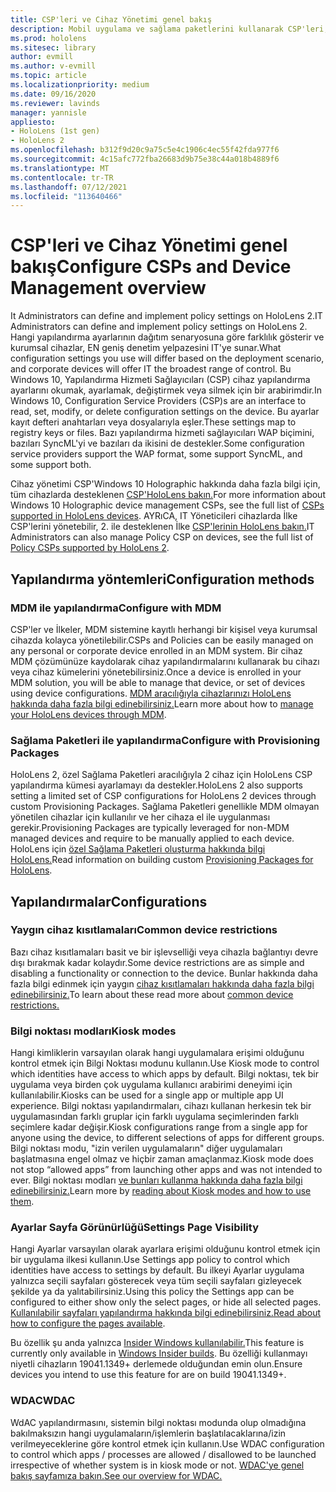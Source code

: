 ```yaml
---
title: CSP'leri ve Cihaz Yönetimi genel bakış
description: Mobil uygulama ve sağlama paketlerini kullanarak CSP'leri, ilkeyi ve Cihaz Yönetimi yönetimini yapılandırmayı öğrenin.
ms.prod: hololens
ms.sitesec: library
author: evmill
ms.author: v-evmill
ms.topic: article
ms.localizationpriority: medium
ms.date: 09/16/2020
ms.reviewer: lavinds
manager: yannisle
appliesto:
- HoloLens (1st gen)
- HoloLens 2
ms.openlocfilehash: b312f9d20c9a75c5e4c1906c4ec55f42fda977f6
ms.sourcegitcommit: 4c15afc772fba26683d9b75e38c44a018b4889f6
ms.translationtype: MT
ms.contentlocale: tr-TR
ms.lasthandoff: 07/12/2021
ms.locfileid: "113640466"
---
```

# <a name="configure-csps-and-device-management-overview"></a><span data-ttu-id="e7e1c-103">CSP'leri ve Cihaz Yönetimi genel bakış</span><span class="sxs-lookup"><span data-stu-id="e7e1c-103">Configure CSPs and Device Management overview</span></span>

<span data-ttu-id="e7e1c-104">It Administrators can define and implement policy settings on HoloLens 2.</span><span class="sxs-lookup"><span data-stu-id="e7e1c-104">IT Administrators can define and implement policy settings on HoloLens 2.</span></span> <span data-ttu-id="e7e1c-105">Hangi yapılandırma ayarlarının dağıtım senaryosuna göre farklılık gösterir ve kurumsal cihazlar, EN geniş denetim yelpazesini IT'ye sunar.</span><span class="sxs-lookup"><span data-stu-id="e7e1c-105">What configuration settings you use will differ based on the deployment scenario, and corporate devices will offer IT the broadest range of control.</span></span> <span data-ttu-id="e7e1c-106">Bu Windows 10, Yapılandırma Hizmeti Sağlayıcıları (CSP) cihaz yapılandırma ayarlarını okumak, ayarlamak, değiştirmek veya silmek için bir arabirimdir.</span><span class="sxs-lookup"><span data-stu-id="e7e1c-106">In Windows 10, Configuration Service Providers (CSP)s are an interface to read, set, modify, or delete configuration settings on the device.</span></span> <span data-ttu-id="e7e1c-107">Bu ayarlar kayıt defteri anahtarları veya dosyalarıyla eşler.</span><span class="sxs-lookup"><span data-stu-id="e7e1c-107">These settings map to registry keys or files.</span></span> <span data-ttu-id="e7e1c-108">Bazı yapılandırma hizmeti sağlayıcıları WAP biçimini, bazıları SyncML'yi ve bazıları da ikisini de destekler.</span><span class="sxs-lookup"><span data-stu-id="e7e1c-108">Some configuration service providers support the WAP format, some support SyncML, and some support both.</span></span>

<span data-ttu-id="e7e1c-109">Cihaz yönetimi CSP'Windows 10 Holographic hakkında daha fazla bilgi için, tüm cihazlarda desteklenen [CSP'HoloLens bakın.](/windows/client-management/mdm/configuration-service-provider-reference#hololens)</span><span class="sxs-lookup"><span data-stu-id="e7e1c-109">For more information about Windows 10 Holographic device management CSPs, see the full list of [CSPs supported in HoloLens devices](/windows/client-management/mdm/configuration-service-provider-reference#hololens).</span></span>
<span data-ttu-id="e7e1c-110">AYRıCA, IT Yöneticileri cihazlarda İlke CSP'lerini yönetebilir, 2. ile desteklenen İlke [CSP'lerinin HoloLens bakın.](/windows/client-management/mdm/policy-csps-supported-by-hololens2)</span><span class="sxs-lookup"><span data-stu-id="e7e1c-110">IT Administrators can also manage Policy CSP on devices, see the full list of [Policy CSPs supported by HoloLens 2](/windows/client-management/mdm/policy-csps-supported-by-hololens2).</span></span>

## <a name="configuration-methods"></a><span data-ttu-id="e7e1c-111">Yapılandırma yöntemleri</span><span class="sxs-lookup"><span data-stu-id="e7e1c-111">Configuration methods</span></span>

### <a name="configure-with-mdm"></a><span data-ttu-id="e7e1c-112">MDM ile yapılandırma</span><span class="sxs-lookup"><span data-stu-id="e7e1c-112">Configure with MDM</span></span>

<span data-ttu-id="e7e1c-113">CSP'ler ve İlkeler, MDM sistemine kayıtlı herhangi bir kişisel veya kurumsal cihazda kolayca yönetilebilir.</span><span class="sxs-lookup"><span data-stu-id="e7e1c-113">CSPs and Policies can be easily managed on any personal or corporate device enrolled in an MDM system.</span></span> <span data-ttu-id="e7e1c-114">Bir cihaz MDM çözümünüze kaydolarak cihaz yapılandırmalarını kullanarak bu cihazı veya cihaz kümelerini yönetebilirsiniz.</span><span class="sxs-lookup"><span data-stu-id="e7e1c-114">Once a device is enrolled in your MDM solution, you will be able to manage that device, or set of devices using device configurations.</span></span> <span data-ttu-id="e7e1c-115">[MDM aracılığıyla cihazlarınızı HoloLens hakkında daha fazla bilgi edinebilirsiniz.](hololens-mdm-configure.md)</span><span class="sxs-lookup"><span data-stu-id="e7e1c-115">Learn more about how to [manage your HoloLens devices through MDM](hololens-mdm-configure.md).</span></span>

### <a name="configure-with-provisioning-packages"></a><span data-ttu-id="e7e1c-116">Sağlama Paketleri ile yapılandırma</span><span class="sxs-lookup"><span data-stu-id="e7e1c-116">Configure with Provisioning Packages</span></span>

<span data-ttu-id="e7e1c-117">HoloLens 2, özel Sağlama Paketleri aracılığıyla 2 cihaz için HoloLens CSP yapılandırma kümesi ayarlamayı da destekler.</span><span class="sxs-lookup"><span data-stu-id="e7e1c-117">HoloLens 2 also supports setting a limited set of CSP configurations for HoloLens 2 devices through custom Provisioning Packages.</span></span> <span data-ttu-id="e7e1c-118">Sağlama Paketleri genellikle MDM olmayan yönetilen cihazlar için kullanılır ve her cihaza el ile uygulanması gerekir.</span><span class="sxs-lookup"><span data-stu-id="e7e1c-118">Provisioning Packages are typically leveraged for non-MDM managed devices and require to be manually applied to each device.</span></span> <span data-ttu-id="e7e1c-119">HoloLens için [özel Sağlama Paketleri oluşturma hakkında bilgi HoloLens.](hololens-provisioning.md)</span><span class="sxs-lookup"><span data-stu-id="e7e1c-119">Read information on building custom [Provisioning Packages for HoloLens](hololens-provisioning.md).</span></span>

## <a name="configurations"></a><span data-ttu-id="e7e1c-120">Yapılandırmalar</span><span class="sxs-lookup"><span data-stu-id="e7e1c-120">Configurations</span></span>

### <a name="common-device-restrictions"></a><span data-ttu-id="e7e1c-121">Yaygın cihaz kısıtlamaları</span><span class="sxs-lookup"><span data-stu-id="e7e1c-121">Common device restrictions</span></span>

<span data-ttu-id="e7e1c-122">Bazı cihaz kısıtlamaları basit ve bir işlevselliği veya cihazla bağlantıyı devre dışı bırakmak kadar kolaydır.</span><span class="sxs-lookup"><span data-stu-id="e7e1c-122">Some device restrictions are as simple and disabling a functionality or connection to the device.</span></span> <span data-ttu-id="e7e1c-123">Bunlar hakkında daha fazla bilgi edinmek için yaygın [cihaz kısıtlamaları hakkında daha fazla bilgi edinebilirsiniz.](hololens-common-device-restrictions.md)</span><span class="sxs-lookup"><span data-stu-id="e7e1c-123">To learn about these read more about [common device restrictions.](hololens-common-device-restrictions.md)</span></span>

### <a name="kiosk-modes"></a><span data-ttu-id="e7e1c-124">Bilgi noktası modları</span><span class="sxs-lookup"><span data-stu-id="e7e1c-124">Kiosk modes</span></span>

<span data-ttu-id="e7e1c-125">Hangi kimliklerin varsayılan olarak hangi uygulamalara erişimi olduğunu kontrol etmek için Bilgi Noktası modunu kullanın.</span><span class="sxs-lookup"><span data-stu-id="e7e1c-125">Use Kiosk mode to control which identities have access to which apps by default.</span></span> <span data-ttu-id="e7e1c-126">Bilgi noktası, tek bir uygulama veya birden çok uygulama kullanıcı arabirimi deneyimi için kullanılabilir.</span><span class="sxs-lookup"><span data-stu-id="e7e1c-126">Kiosks can be used for a single app or multiple app UI experience.</span></span> <span data-ttu-id="e7e1c-127">Bilgi noktası yapılandırmaları, cihazı kullanan herkesin tek bir uygulamasından farklı gruplar için farklı uygulama seçimlerinden farklı seçimlere kadar değişir.</span><span class="sxs-lookup"><span data-stu-id="e7e1c-127">Kiosk configurations range from a single app for anyone using the device, to different selections of apps for different groups.</span></span> <span data-ttu-id="e7e1c-128">Bilgi noktası modu, "izin verilen uygulamaların" diğer uygulamaları başlatmasına engel olmaz ve hiçbir zaman amaçlanmaz.</span><span class="sxs-lookup"><span data-stu-id="e7e1c-128">Kiosk mode does not stop “allowed apps” from launching other apps and was not intended to ever.</span></span> <span data-ttu-id="e7e1c-129">Bilgi noktası modları [ve bunları kullanma hakkında daha fazla bilgi edinebilirsiniz.](hololens-kiosk.md)</span><span class="sxs-lookup"><span data-stu-id="e7e1c-129">Learn more by [reading about Kiosk modes and how to use them](hololens-kiosk.md).</span></span>

### <a name="settings-page-visibility"></a><span data-ttu-id="e7e1c-130">Ayarlar Sayfa Görünürlüğü</span><span class="sxs-lookup"><span data-stu-id="e7e1c-130">Settings Page Visibility</span></span>

<span data-ttu-id="e7e1c-131">Hangi Ayarlar varsayılan olarak ayarlara erişimi olduğunu kontrol etmek için bir uygulama ilkesi kullanın.</span><span class="sxs-lookup"><span data-stu-id="e7e1c-131">Use Settings app policy to control which identities have access to settings by default.</span></span> <span data-ttu-id="e7e1c-132">Bu ilkeyi Ayarlar uygulama yalnızca seçili sayfaları gösterecek veya tüm seçili sayfaları gizleyecek şekilde ya da yalıtabilirsiniz.</span><span class="sxs-lookup"><span data-stu-id="e7e1c-132">Using this policy the Settings app can be configured to either show only the select pages, or hide all selected pages.</span></span> <span data-ttu-id="e7e1c-133">[Kullanılabilir sayfaları yapılandırma hakkında bilgi edinebilirsiniz.](settings-uri-list.md)</span><span class="sxs-lookup"><span data-stu-id="e7e1c-133">[Read about how to configure the pages available](settings-uri-list.md).</span></span>

<span data-ttu-id="e7e1c-134">Bu özellik şu anda yalnızca [Insider Windows kullanılabilir.](hololens-insider.md)</span><span class="sxs-lookup"><span data-stu-id="e7e1c-134">This feature is currently only available in [Windows Insider builds](hololens-insider.md).</span></span> <span data-ttu-id="e7e1c-135">Bu özelliği kullanmayı niyetli cihazların 19041.1349+ derlemede olduğundan emin olun.</span><span class="sxs-lookup"><span data-stu-id="e7e1c-135">Ensure devices you intend to use this feature for are on build 19041.1349+.</span></span>

### <a name="wdac"></a><span data-ttu-id="e7e1c-136">WDAC</span><span class="sxs-lookup"><span data-stu-id="e7e1c-136">WDAC</span></span>

<span data-ttu-id="e7e1c-137">WdAC yapılandırmasını, sistemin bilgi noktası modunda olup olmadığına bakılmaksızın hangi uygulamaların/işlemlerin başlatılacaklarına/izin verilmeyeceklerine göre kontrol etmek için kullanın.</span><span class="sxs-lookup"><span data-stu-id="e7e1c-137">Use WDAC configuration to control which apps / processes are allowed / disallowed to be launched irrespective of whether system is in kiosk mode or not.</span></span>
[<span data-ttu-id="e7e1c-138">WDAC'ye genel bakış sayfamıza bakın.</span><span class="sxs-lookup"><span data-stu-id="e7e1c-138">See our overview for WDAC.</span></span>](windows-defender-application-control-wdac.md)
